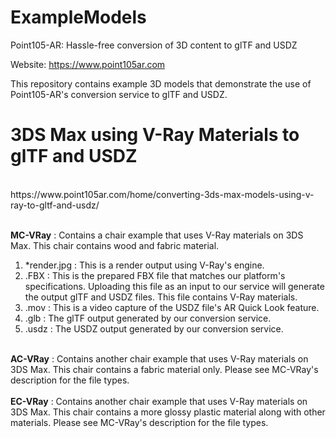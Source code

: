 # ExampleModels
Point105-AR: Hassle-free conversion of 3D content to glTF and USDZ

Website: https://www.point105ar.com

This repository contains example 3D models that demonstrate the use of Point105-AR's conversion service to glTF and USDZ.

# 3DS Max using V-Ray Materials to glTF and USDZ
<br/>
<link>https://www.point105ar.com/home/converting-3ds-max-models-using-v-ray-to-gltf-and-usdz/</link>
<br /><br/>

<b>MC-VRay</b> : Contains a chair example that uses V-Ray materials on 3DS Max. This chair contains wood and fabric material.
1. \*render.jpg : This is a render output using V-Ray's engine.
2. .FBX : This is the prepared FBX file that matches our platform's specifications. Uploading this file as an input to our service will generate the output glTF and USDZ files. This file contains V-Ray materials.
3. .mov : This is a video capture of the USDZ file's AR Quick Look feature.
4. .glb : The glTF output generated by our conversion service.
5. .usdz : The USDZ output generated by our conversion service.
<br/>
<b>AC-VRay</b> : Contains another chair example that uses V-Ray materials on 3DS Max. This chair contains a fabric material only. Please see MC-VRay's description for the file types.
<br/> <br/>
<b>EC-VRay</b> : Contains another chair example that uses V-Ray materials on 3DS Max. This chair contains a more glossy plastic material along with other materials. Please see MC-VRay's description for the file types.
<br/>
